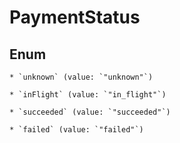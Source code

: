
# PaymentStatus

## Enum


    * `unknown` (value: `"unknown"`)

    * `inFlight` (value: `"in_flight"`)

    * `succeeded` (value: `"succeeded"`)

    * `failed` (value: `"failed"`)



